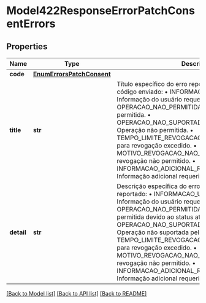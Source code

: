 # Model422ResponseErrorPatchConsentErrors

## Properties
Name | Type | Description | Notes
------------ | ------------- | ------------- | -------------
**code** | [**EnumErrorsPatchConsent**](EnumErrorsPatchConsent.md) |  | 
**title** | **str** | Título específico do erro reportado, de acordo com o código enviado:   • INFORMACAO_USUARIO_REQUERIDA: Informação do usuário requerida.   • OPERACAO_NAO_PERMITIDA_STATUS: Operação não permitida.   • OPERACAO_NAO_SUPORTADA_TIPO_CONSENTIMENTO: Operação não permitida.   • TEMPO_LIMITE_REVOGACAO_EXCEDIDO: Prazo limite para revogação excedido.   • MOTIVO_REVOGACAO_NAO_PERMITIDO: Motivo de revogação não permitido.   • INFORMACAO_ADICIONAL_REVOGACAO_REQUERIDA: Informação adicional requerida.  | 
**detail** | **str** | Descrição específica do erro de acordo com o código reportado:   • INFORMACAO_USUARIO_REQUERIDA: Informação do usuário requerida.   • OPERACAO_NAO_PERMITIDA_STATUS: Operação não permitida devido ao status atual do consentimento.   • OPERACAO_NAO_SUPORTADA_TIPO_CONSENTIMENTO: Operação não suportada pelo tipo de consentimento.   • TEMPO_LIMITE_REVOGACAO_EXCEDIDO: Prazo limite para revogação excedido.   • MOTIVO_REVOGACAO_NAO_PERMITIDO: Motivo de revogação não permitido.   • INFORMACAO_ADICIONAL_REVOGACAO_REQUERIDA: Informação adicional requerida.  | 

[[Back to Model list]](../README.md#documentation-for-models) [[Back to API list]](../README.md#documentation-for-api-endpoints) [[Back to README]](../README.md)

